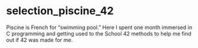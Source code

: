 # selection_piscine_42
Piscine is French for “swimming pool.” Here I spent one month immersed in C programming and getting used to the School 42 methods to help me find out if 42 was made for me.
